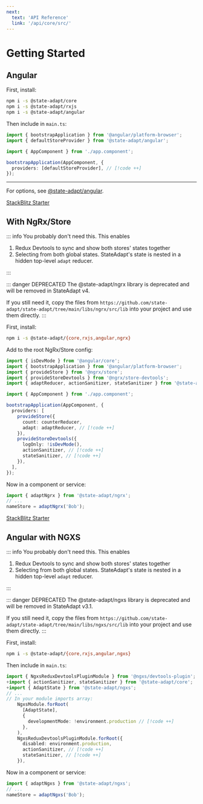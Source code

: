 ```yaml
---
next:
  text: 'API Reference'
  link: '/api/core/src/'
---
```


# Getting Started

## Angular

<!-- TODO: Fix the Schematic publishing -->
<!-- First, add StateAdapt to your project using `ng add`:

```sh
ng add @state-adapt/angular
```

::: info Alternatively, install manually: -->

First, install:

```sh
npm i -s @state-adapt/core
npm i -s @state-adapt/rxjs
npm i -s @state-adapt/angular
```

<!-- ::: -->

Then include in `main.ts`:

```typescript
import { bootstrapApplication } from '@angular/platform-browser';
import { defaultStoreProvider } from '@state-adapt/angular';

import { AppComponent } from './app.component';

bootstrapApplication(AppComponent, {
  providers: [defaultStoreProvider], // [!code ++]
});
```

---

For options, see [@state-adapt/angular](/api/angular/index/provideStore.html).

[StackBlitz Starter](https://stackblitz.com/edit/state-adapt-angular?file=src%2Fapp%2Fapp.module.ts)

## With NgRx/Store

::: info You probably don't need this.
This enables

1. Redux Devtools to sync and show both stores' states together
2. Selecting from both global states. StateAdapt's state is nested in a hidden top-level `adapt` reducer.

:::

::: danger DEPRECATED
The @state-adapt/ngrx library is deprecated and will be removed in StateAdapt v4.

If you still need it, copy the files from `https://github.com/state-adapt/state-adapt/tree/main/libs/ngrx/src/lib`
into your project and use them directly.
:::

First, install:

```sh
npm i -s @state-adapt/{core,rxjs,angular,ngrx}
```

Add to the root NgRx/Store config:

```ts
import { isDevMode } from '@angular/core';
import { bootstrapApplication } from '@angular/platform-browser';
import { provideStore } from '@ngrx/store';
import { provideStoreDevtools } from '@ngrx/store-devtools';
import { adaptReducer, actionSanitizer, stateSanitizer } from '@state-adapt/core'; // [!code ++]

import { AppComponent } from './app.component';

bootstrapApplication(AppComponent, {
  providers: [
    provideStore({
      count: counterReducer,
      adapt: adaptReducer, // [!code ++]
    }),
    provideStoreDevtools({
      logOnly: !isDevMode(),
      actionSanitizer, // [!code ++]
      stateSanitizer, // [!code ++]
    }),
  ],
});
```

Now in a component or service:

```typescript
import { adaptNgrx } from '@state-adapt/ngrx';
// ...
nameStore = adaptNgrx('Bob');
```

[StackBlitz Starter](https://stackblitz.com/edit/stackblitz-starters-izjelthh?description=An%20angular-cli%20project%20based%20on%20@angular/animations,%20@angular/common,%20@angular/compiler,%20@angular/core,%20@angular/forms,%20@angular/platform-browser,%20@angular/platform-browser-dynamic,%20@angular/router,%20core-js,%20rxjs,%20tslib%20and%20zone.js&file=src%2Fmain.ts,src%2Fapp.component.ts,src%2Fcounter.component.ts&template=node&title=Angular%20Starter)

## Angular with NGXS

::: info You probably don't need this.
This enables

1. Redux Devtools to sync and show both stores' states together
2. Selecting from both global states. StateAdapt's state is nested in a hidden top-level `adapt` reducer.

:::

::: danger DEPRECATED
The @state-adapt/ngxs library is deprecated and will be removed in StateAdapt v3.1.

If you still need it, copy the files from `https://github.com/state-adapt/state-adapt/tree/main/libs/ngxs/src/lib`
into your project and use them directly.
:::

First, install:

```sh
npm i -s @state-adapt/{core,rxjs,angular,ngxs}
```

Then include in `main.ts`:

```ts
import { NgxsReduxDevtoolsPluginModule } from '@ngxs/devtools-plugin';
+import { actionSanitizer, stateSanitizer } from '@state-adapt/core';
+import { AdaptState } from '@state-adapt/ngxs';
// ...
// In your module imports array:
    NgxsModule.forRoot(
      [AdaptState],
      {
        developmentMode: !environment.production // [!code ++]
      },
    ),
    NgxsReduxDevtoolsPluginModule.forRoot({
      disabled: environment.production,
      actionSanitizer, // [!code ++]
      stateSanitizer, // [!code ++]
    }),


```

Now in a component or service:

```typescript
import { adaptNgxs } from '@state-adapt/ngxs';
// ...
nameStore = adaptNgxs('Bob');
```
